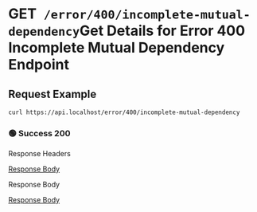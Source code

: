 # <span class="title-url"><span class="method-get">GET</span>` /error/400/incomplete-mutual-dependency`</span><span class="title-human">Get Details for Error 400 Incomplete Mutual Dependency Endpoint</span>

## Request Example

```bash
curl https://api.localhost/error/400/incomplete-mutual-dependency
```

<!-- tabs:start -->

### **🟢 Success 200**

<div class="code-title auto-refresh">Response Headers</div>

[Response Body](./get-400-incomplete-mutual-dependency/200-response-header.txt ':include :type=code')

<div class="code-title auto-refresh">Response Body</div>

[Response Body](./get-400-incomplete-mutual-dependency/200-response-body.txt ':include :type=code')

<!-- tabs:end -->
